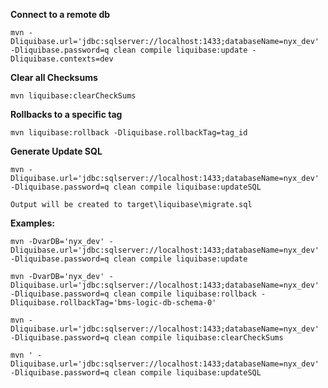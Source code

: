 **Connect to a remote db**

    mvn -Dliquibase.url='jdbc:sqlserver://localhost:1433;databaseName=nyx_dev' -Dliquibase.password=q clean compile liquibase:update -Dliquibase.contexts=dev

**Clear all Checksums**

	mvn liquibase:clearCheckSums

**Rollbacks to a specific tag**

	mvn liquibase:rollback -Dliquibase.rollbackTag=tag_id


**Generate Update SQL**

    mvn -Dliquibase.url='jdbc:sqlserver://localhost:1433;databaseName=nyx_dev' -Dliquibase.password=q clean compile liquibase:updateSQL

	Output will be created to target\liquibase\migrate.sql




**Examples:**

    mvn -DvarDB='nyx_dev' -Dliquibase.url='jdbc:sqlserver://localhost:1433;databaseName=nyx_dev' -Dliquibase.password=q clean compile liquibase:update

    mvn -DvarDB='nyx_dev' -Dliquibase.url='jdbc:sqlserver://localhost:1433;databaseName=nyx_dev' -Dliquibase.password=q clean compile liquibase:rollback -Dliquibase.rollbackTag='bms-logic-db-schema-0'

    mvn -Dliquibase.url='jdbc:sqlserver://localhost:1433;databaseName=nyx_dev' -Dliquibase.password=q clean compile liquibase:clearCheckSums

    mvn ' -Dliquibase.url='jdbc:sqlserver://localhost:1433;databaseName=nyx_dev' -Dliquibase.password=q clean compile liquibase:updateSQL


